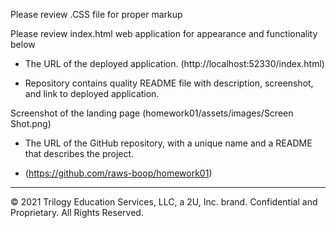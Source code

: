 Please review .CSS file for proper markup

Please review index.html web application for appearance and functionality below
* The URL of the deployed application.
(http://localhost:52330/index.html)

* Repository contains quality README file with description, screenshot, and link to deployed application.

Screenshot of the landing page (homework01/assets/images/Screen Shot.png)

* The URL of the GitHub repository, with a unique name and a README that describes the project.
- (https://github.com/raws-boop/homework01)

---
© 2021 Trilogy Education Services, LLC, a 2U, Inc. brand. Confidential and Proprietary. All Rights Reserved.
